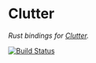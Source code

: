 # Clutter

_Rust bindings for [Clutter]._

[Clutter]: https://developer.gnome.org/clutter/
[![Build Status](https://travis-ci.org/passcod/rust-clutter.svg?branch=master)](https://travis-ci.org/passcod/rust-clutter)
